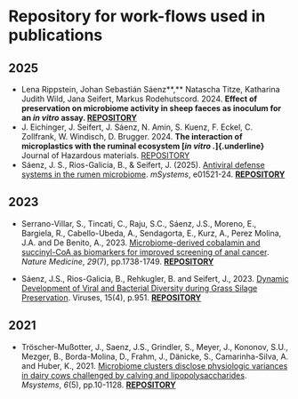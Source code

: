 # Repository for work-flows used in publications

## 2025

-   Lena Rippstein, Johan Sebastián Sáenz**,** Natascha Titze, Katharina Judith Wild, Jana Seifert, Markus Rodehutscord. 2024. **Effect of preservation on microbiome activity in sheep faeces as inoculum for an *in vitro* assay. [REPOSITORY](https://github.com/SebasSaenz/Papers_wf/tree/main/conservation_protocol/code)**
-   J. Eichinger, J. Seifert, J. Sáenz, N. Amin, S. Kuenz, F. Eckel, C. Zollfrank, W. Windisch, D. Brugger. 2024. **The interaction of microplastics with the ruminal ecosystem [*in vitro .*]{.underline}** Journal of Hazardous materials. [REPOSITORY](https://github.com/SebasSaenz/Papers_wf/tree/main/microplastics_rumen/code)
-   Sáenz, J. S., Rios-Galicia, B., & Seifert, J. (2025). [Antiviral defense systems in the rumen microbiome](https://journals.asm.org/doi/full/10.1128/msystems.01521-24). *mSystems*, e01521-24. [**REPOSITORY**](https://github.com/SebasSaenz/Papers_wf/tree/main/defence_rummen)

## **2023**

-   Serrano-Villar, S., Tincati, C., Raju, S.C., Sáenz, J.S., Moreno, E., Bargiela, R., Cabello-Ubeda, A., Sendagorta, E., Kurz, A., Perez Molina, J.A. and De Benito, A., 2023. [Microbiome-derived cobalamin and succinyl-CoA as biomarkers for improved screening of anal cancer](https://www.nature.com/articles/s41591-023-02407-3). *Nature Medicine*, *29*(7), pp.1738-1749. [**REPOSITORY**](https://github.com/sajanraju/SCRAtCH-Codes)

-   Sáenz, J.S., Rios-Galicia, B., Rehkugler, B. and Seifert, J., 2023. [Dynamic Development of Viral and Bacterial Diversity during Grass Silage Preservation](https://www.mdpi.com/1999-4915/15/4/951). Viruses, 15(4), p.951. [**REPOSITORY**](https://github.com/SebasSaenz/silage_timetrial)

## **2021**

-   Tröscher-Mußotter, J., Saenz, J.S., Grindler, S., Meyer, J., Kononov, S.U., Mezger, B., Borda-Molina, D., Frahm, J., Dänicke, S., Camarinha-Silva, A. and Huber, K., 2021. [Microbiome clusters disclose physiologic variances in dairy cows challenged by calving and lipopolysaccharides](https://journals.asm.org/doi/full/10.1128/msystems.00856-21). *Msystems*, *6*(5), pp.10-1128. [**REPOSITORY**](https://github.com/SebasSaenz/Troscher-Mussotter_Cow-enterotypes_2021)
